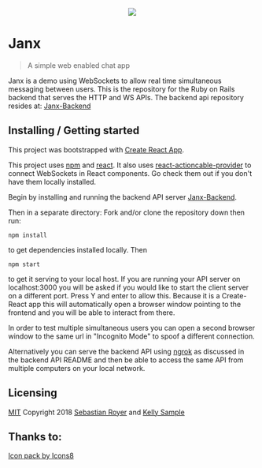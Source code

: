 <p align="center"> <img src="https://png.icons8.com/dusk/64/000000/collaboration.png"> </p>

# Janx
> A simple web enabled chat app

Janx is a demo using WebSockets to allow real time simultaneous messaging between users.  This is the repository for the Ruby on Rails backend that serves the HTTP and WS APIs.  The backend api repository resides at: [Janx-Backend](https://github.com/walkingalchemy/Janx-Backend)

## Installing / Getting started


This project was bootstrapped with [Create React App](https://github.com/facebookincubator/create-react-app).

This project uses [npm](https://www.npmjs.com/) and [react](https://reactjs.org/).  It also uses [react-actioncable-provider](https://www.npmjs.com/package/react-actioncable-provider) to connect WebSockets in React components. Go check them out if you don't have them locally installed. 

Begin by installing and running the backend API server [Janx-Backend](https://github.com/walkingalchemy/Janx-Backend).

Then in a separate directory:
Fork and/or clone the repository down then run:

```shell
npm install
```

to get dependencies installed locally.
Then
```shell
npm start
```
to get it serving to your local host.  If you are running your API server on localhost:3000 you will be asked if you would like to start the client server on a different port.  Press Y and enter to allow this.
Because it is a Create-React app this will automatically open a browser window pointing to the frontend and you will be able to interact from there.

In order to test multiple simultaneous users you can open a second browser window to the same url in "Incognito Mode" to spoof a different connection.

Alternatively you can serve the backend API using [ngrok](https://ngrok.com/) as discussed in the backend API README and then be able to access the same API from multiple computers on your local network.


## Licensing
[MIT](https://oss.ninja/mit?organization=Sebastian%20Royer) 
Copyright 2018 [Sebastian Royer](https://github.com/walkingalchemy) and [Kelly Sample](https://github.com/kstamps)


## Thanks to:

<a href="https://icons8.com">Icon pack by Icons8</a>

